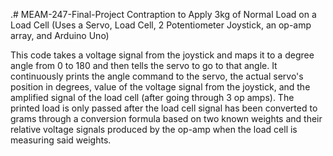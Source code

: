 .# MEAM-247-Final-Project
Contraption to Apply 3kg of Normal Load on a Load Cell (Uses a Servo, Load Cell, 2 Potentiometer Joystick, an op-amp array, and Arduino Uno)

This code takes a voltage signal from the joystick and maps it to a degree angle from 0 to 180 and then tells the servo to go to that angle. It continuously prints the angle command to the servo, the actual servo's position in degrees, value of the voltage signal from the joystick, and the amplified signal of the load cell (after going through 3 op amps). The printed load is only passed after the load cell signal has been converted to grams through a conversion formula based on two known weights and their relative voltage signals produced by the op-amp when the load cell is measuring said weights. 
